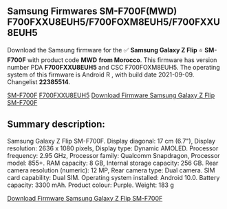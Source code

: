 <h2>Samsung Firmwares SM-F700F(MWD) F700FXXU8EUH5/F700FOXM8EUH5/F700FXXU8EUH5</h2>
Download the Samsung firmware for the ✅ <strong>Samsung Galaxy Z Flip </strong> ⭐ <strong>SM-F700F</strong> with product code <strong>MWD</strong> <strong> from Morocco</strong>. This firmware has version number PDA <strong>F700FXXU8EUH5</strong> and CSC F700FOXM8EUH5. The operating system of this firmware is Android R , with build date 2021-09-09. Changelist <strong>22385514</strong>.


[SM-F700F](https://samfirm.shop/samsung/model/SM-F700F)
[F700FXXU8EUH5](https://samfirm.shop/samsung/pda/F700FXXU8EUH5)
[Download Firmware Samsung Galaxy Z Flip SM-F700F](https://samfirm.shop/samsung/firmware/454716)
<h2>Summary description:</h2>
<p>Samsung Galaxy Z Flip SM-F700F. Display diagonal: 17 cm (6.7"), Display resolution: 2636 x 1080 pixels, Display type: Dynamic AMOLED. Processor frequency: 2.95 GHz, Processor family: Qualcomm Snapdragon, Processor model: 855+. RAM capacity: 8 GB, Internal storage capacity: 256 GB. Rear camera resolution (numeric): 12 MP, Rear camera type: Dual camera. SIM card capability: Dual SIM. Operating system installed: Android 10.0. Battery capacity: 3300 mAh. Product colour: Purple. Weight: 183 g</p>


[Download Firmware Samsung Galaxy Z Flip SM-F700F](https://samfirm.shop/samsung/firmware/454716)
